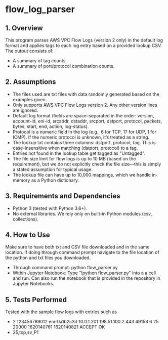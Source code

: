 # flow_log_parser
## 1. Overview
This program parses AWS VPC Flow Logs (version 2 only) in the default log format and applies tags to each log entry based on a provided lookup CSV. The output consists of:
* A summary of tag counts.
* A summary of port/protocol combination counts.
## 2. Assumptions
* The files used are txt files with data randomly generated based on the examples given. 
* Only supports AWS VPC Flow Logs version 2. Any other version lines are ignored.
* Default log format (fields are space-separated in the order: version, account-id, eni-id, srcaddr, dstaddr, srcport, dstport, protocol, packets, bytes, start, end, action, log-status).
* Protocol is a numeric field in the log (e.g., 6 for TCP, 17 for UDP, 1 for ICMP). If the numeric protocol is unknown, it’s treated as a string.
* The lookup txt contains three columns: dstport, protocol, tag. This is case-insensitive when matching (dstport, protocol) to a tag.
* Entries not found in the lookup table get tagged as "Untagged".
* The file size limit for flow logs is up to 10 MB (based on the requirement), but we do not explicitly check the file size—this is simply a stated assumption for typical usage.
* The lookup file can have up to 10,000 mappings, which we handle in-memory as a Python dictionary.
## 3. Requirements and Dependencies
* Python 3 (tested with Python 3.6+).
* No external libraries. We rely only on built-in Python modules (csv, collections).
## 4. How to Use
Make sure to have both txt and CSV file downloaded and in the same location.
If doing through command prompt navigate to the file location of the python and txt files you downloaded.
* Through command prompt: python flow_parser.py
* Within Jupyter Notebook: Type "!python flow_parser.py" into a a cell and run. Can also run the notebook that is provided in the repository in Jupyter Notebooks.
## 5. Tests Performed
Tested with the sample flow logs with entries such as 
* 2 123456789012 eni-0a1b2c3d 10.0.1.201 198.51.100.2 443 49153 6 25 20000 1620140761 1620140821 ACCEPT OK
* 25,tcp,sv_P1
